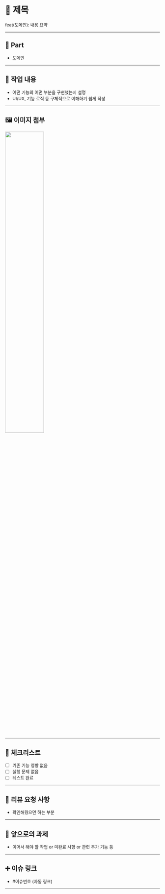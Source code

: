# 📝 제목
feat(도메인): 내용 요약

---

## 🔘 Part
- 도메인

---

## 🔎 작업 내용
- 어떤 기능의 어떤 부분을 구현했는지 설명
- UI/UX, 기능 로직 등 구체적으로 이해하기 쉽게 작성

---

## 🖼️ 이미지 첨부
<img src="이미지 주소" width="50%" />

---

## 🔄 체크리스트
- [ ] 기존 기능 영향 없음
- [ ] 실행 문제 없음
- [ ] 테스트 완료

---

## 🙏 리뷰 요청 사항
- 확인해줬으면 하는 부분

---

## 🔧 앞으로의 과제
- 이어서 해야 할 작업 or 미완료 사항 or 관련 추가 기능 등

---

## ➕ 이슈 링크
- #이슈번호 (자동 링크)

---

